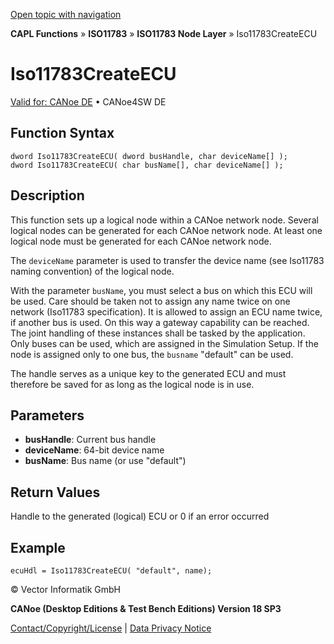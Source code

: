 [Open topic with navigation](../../../../../../CANoeDEFamily.htm#Topics/CAPLFunctions/ISO11783/ISONodeLayer/Functions/CAPLfunctionIso11783CreateECU.md)

**CAPL Functions** » **ISO11783** » **ISO11783 Node Layer** » Iso11783CreateECU

# Iso11783CreateECU

[Valid for: CANoe DE](../../../../Shared/FeatureAvailability.md) • CANoe4SW DE

## Function Syntax

```plaintext
dword Iso11783CreateECU( dword busHandle, char deviceName[] );
dword Iso11783CreateECU( char busName[], char deviceName[] );
```

## Description

This function sets up a logical node within a CANoe network node. Several logical nodes can be generated for each CANoe network node. At least one logical node must be generated for each CANoe network node.

The `deviceName` parameter is used to transfer the device name (see Iso11783 naming convention) of the logical node.

With the parameter `busName`, you must select a bus on which this ECU will be used. Care should be taken not to assign any name twice on one network (Iso11783 specification). It is allowed to assign an ECU name twice, if another bus is used. On this way a gateway capability can be reached. The joint handling of these instances shall be tasked by the application. Only buses can be used, which are assigned in the Simulation Setup. If the node is assigned only to one bus, the `busname` "default" can be used.

The handle serves as a unique key to the generated ECU and must therefore be saved for as long as the logical node is in use.

## Parameters

- **busHandle**: Current bus handle
- **deviceName**: 64-bit device name
- **busName**: Bus name (or use "default")

## Return Values

Handle to the generated (logical) ECU or 0 if an error occurred

## Example

```plaintext
ecuHdl = Iso11783CreateECU( "default", name);
```

© Vector Informatik GmbH

**CANoe (Desktop Editions & Test Bench Editions) Version 18 SP3**

[Contact/Copyright/License](../../../../Shared/ContactCopyrightLicense.md) | [Data Privacy Notice](https://www.vector.com/int/en/company/get-info/privacy-policy/)